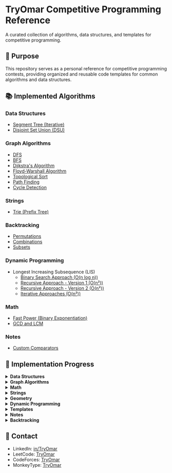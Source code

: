 # TryOmar Competitive Programming Reference

A curated collection of algorithms, data structures, and templates for competitive programming.

## 🎯 Purpose

This repository serves as a personal reference for competitive programming contests, providing organized and reusable code templates for common algorithms and data structures.

## 📚 Implemented Algorithms

### Data Structures
- [Segment Tree (Iterative)](data_structures/segment_tree_iterative.md)
- [Disjoint Set Union (DSU)](data_structures/dsu.md)

### Graph Algorithms
- [DFS](graph/dfs.md)
- [BFS](graph/bfs.md)
- [Dijkstra's Algorithm](graph/dijkstra.md)
- [Floyd-Warshall Algorithm](graph/floyd_warshall.md)
- [Topological Sort](graph/topological_sort.md)
- [Path Finding](graph/path_finding.md)
- [Cycle Detection](graph/cycle_detection.md)

### Strings
- [Trie (Prefix Tree)](strings/trie.md)

### Backtracking
- [Permutations](backtrack/permutations.md)
- [Combinations](backtrack/combinations.md)
- [Subsets](backtrack/subsets.md)

### Dynamic Programming
- Longest Increasing Subsequence (LIS)
  - [Binary Search Approach (O(n log n))](dynamic_programming/lis_binary_search.md)
  - [Recursive Approach - Version 1 (O(n²))](dynamic_programming/lis_recursive.md)
  - [Recursive Approach - Version 2 (O(n²))](dynamic_programming/lis_recursive_v2.md)
  - [Iterative Approaches (O(n²))](dynamic_programming/lis_iterative.md)

### Math
- [Fast Power (Binary Exponentiation)](math/fast_power.md)
- [GCD and LCM](math/gcd_lcm.md)

### Notes
- [Custom Comparators](notes/custom_comparators.md)

## 📝 Implementation Progress

<details>
<summary><b>Data Structures</b></summary>

- [x] Segment Tree (Iterative)
- [x] Disjoint Set Union (DSU)
- [ ] Fenwick Tree / Binary Indexed Tree
- [ ] Sparse Table
- [ ] Treap
- [ ] Persistent Segment Tree
- [ ] Implicit Segment Tree
- [ ] Sqrt Decomposition
- [ ] Mo's Algorithm
- [ ] Heavy-Light Decomposition
- [ ] Wavelet Tree
- [ ] Lazy Propagation Segment Tree
- [ ] 2D Data Structures
- [ ] Policy-Based Data Structures (C++)
</details>

<details>
<summary><b>Graph Algorithms</b></summary>

- [x] BFS / DFS
- [x] Dijkstra's Algorithm
- [ ] Bellman-Ford Algorithm
- [x] Floyd-Warshall Algorithm
- [ ] Minimum Spanning Tree (Kruskal/Prim)
- [x] Topological Sort
- [ ] Strongly Connected Components (Kosaraju/Tarjan)
- [ ] Articulation Points and Bridges
- [ ] Biconnected Components
- [ ] Euler Path/Circuit
- [ ] Maximum Flow (Ford-Fulkerson, Dinic, Push-Relabel)
- [ ] Minimum Cost Maximum Flow
- [ ] Bipartite Matching
- [ ] Hungarian Algorithm
- [ ] Lowest Common Ancestor (LCA)
- [ ] Centroid Decomposition
</details>

<details>
<summary><b>Math</b></summary>

- [ ] Sieve of Eratosthenes
- [ ] Linear Sieve
- [ ] Segmented Sieve
- [ ] Prime Factorization
- [ ] Modular Arithmetic
- [x] GCD and LCM
- [ ] Extended Euclidean Algorithm
- [ ] Chinese Remainder Theorem
- [ ] Euler's Totient Function
- [x] Fast Exponentiation
- [ ] Matrix Operations
- [ ] Matrix Exponentiation
- [ ] Gaussian Elimination
- [x] Combinatorics
  - [x] Permutations
  - [x] Combinations
- [ ] Catalan Numbers
- [ ] Probability
- [ ] Expected Value
- [ ] Game Theory
- [ ] Nimbers and Grundy Numbers
- [ ] Fast Fourier Transform (FFT)
- [ ] Number Theoretic Transform (NTT)
</details>

<details>
<summary><b>Strings</b></summary>

- [ ] KMP (Knuth-Morris-Pratt)
- [ ] Z-Algorithm
- [ ] Rolling Hash
- [ ] Rabin-Karp
- [x] Trie
- [ ] Suffix Array
- [ ] Suffix Tree
- [ ] Aho-Corasick
- [ ] Manacher's Algorithm
- [ ] Palindromic Tree
- [ ] Suffix Automaton
</details>

<details>
<summary><b>Geometry</b></summary>

- [ ] Points, Lines, Vectors
- [ ] Polygon Area
- [ ] Convex Hull
- [ ] Line Sweep
- [ ] Closest Pair of Points
- [ ] Point in Polygon
- [ ] Line Intersection
- [ ] Circle Intersection
- [ ] Rotating Calipers
- [ ] Delaunay Triangulation
</details>

<details>
<summary><b>Dynamic Programming</b></summary>

- [x] Longest Increasing Subsequence (LIS)
- [ ] Longest Common Subsequence (LCS)
- [ ] Classical Problems
- [ ] Optimization Techniques
- [ ] Digit DP
- [ ] DP on Trees
- [ ] DP with Bitmasks
- [ ] DP with Convex Hull Trick
- [ ] DP with Divide and Conquer
- [ ] SOS DP
</details>

<details>
<summary><b>Templates</b></summary>

- [ ] Fast I/O template
- [ ] Debugging utilities
- [ ] Contest template with common includes and macros
- [ ] Code snippets for common tasks
</details>

<details>
<summary><b>Notes</b></summary>

- [ ] Common edge cases
- [ ] Contest strategies
- [ ] Problem-solving approaches
- [ ] Time complexity cheat sheet
- [ ] Memory usage optimization
- [x] [Custom Comparators](notes/custom_comparators.md)
- [ ] Implementation tricks
- [ ] Binary search applications
- [ ] Two pointers technique
- [ ] Meet in the Middle
- [ ] Interactive problems approach
- [ ] Randomized algorithms
- [ ] Heuristics
</details>

<details>
<summary><b>Backtracking</b></summary>

- [x] Permutations
- [x] Combinations
- [x] Subset Generation
- [ ] N-Queens Problem
- [ ] Sudoku Solver
- [ ] Maze Solver
</details>

## 📲 Contact

- LinkedIn: [in/TryOmar](https://www.linkedin.com/in/TryOmar/)
- LeetCode: [TryOmar](https://leetcode.com/u/TryOmar/)
- CodeForces: [TryOmar](https://codeforces.com/profile/TryOmar)
- MonkeyType: [TryOmar](https://monkeytype.com/profile/TryOmar) 